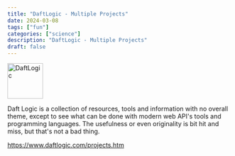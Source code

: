 ```yaml
---
title: "DaftLogic - Multiple Projects"
date: 2024-03-08
tags: ["fun"]
categories: ["science"]
description: "DaftLogic - Multiple Projects"
draft: false
---
```


<img src="https://www.daftlogic.com/images/daft-logic-logo.png" alt="DaftLogic" width="80" height="80">

Daft Logic is a collection of resources, tools and information with no overall theme, except to see what can be done with modern web API's tools and programming languages. The usefulness or even originality is bit hit and miss, but that's not a bad thing.

https://www.daftlogic.com/projects.htm
